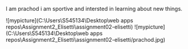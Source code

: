 I am prachod i am sportive and intersted in learning about new things.

![mypicture](C:\Users\S545134\Desktop\web apps repos\Assignment2_Elisetti\assignment02-elisetti)
![mypicture](C:\Users\S545134\Desktop\web apps repos\Assignment2_Elisetti\assignment02-elisetti/prachod.jpg)

